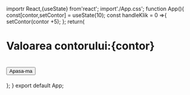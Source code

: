 importr React,{useState} from'react';
import'./App.css';
function App(){
const[contor,setContor] = useState(10);
const handleKlik = 0 =>{
setContor(contor +5);
};
return(
<div className="App">
<h1>Valoarea contorului:{contor}<h1>
<button onClick={handleClick}>Apasa-ma</button>
</div>
};
}
export default App;
